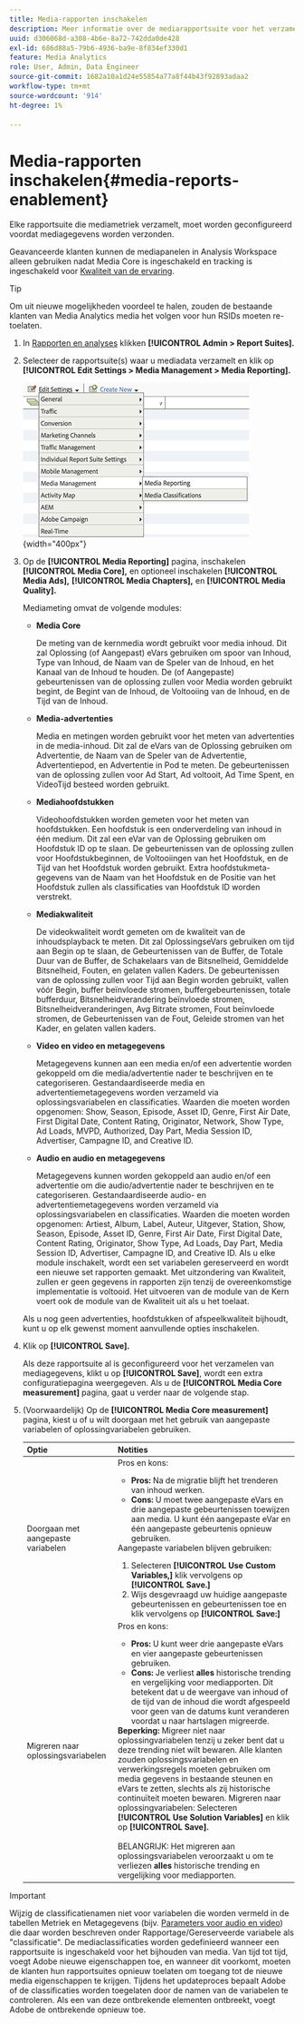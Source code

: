 ```yaml
---
title: Media-rapporten inschakelen
description: Meer informatie over de mediarapportsuite voor het verzamelen van mediummetriek.  Voer de volgende stappen uit om mediapporten te configureren voordat mediagegevens worden verzonden.
uuid: d306068d-a308-4b6e-8a72-742dda0de428
exl-id: 686d88a5-79b6-4936-ba9e-8f834ef330d1
feature: Media Analytics
role: User, Admin, Data Engineer
source-git-commit: 1682a10a1d24e55854a77a8f44b43f92893adaa2
workflow-type: tm+mt
source-wordcount: '914'
ht-degree: 1%

---
```


# Media-rapporten inschakelen{#media-reports-enablement}

Elke rapportsuite die mediametriek verzamelt, moet worden geconfigureerd voordat mediagegevens worden verzonden.

Geavanceerde klanten kunnen de mediapanelen in Analysis Workspace alleen gebruiken nadat Media Core is ingeschakeld en tracking is ingeschakeld voor [Kwaliteit van de ervaring](https://experienceleague.adobe.com/docs/media-analytics/using/sdk-implement/track-qos/track-qos-overview.html?lang=en).

>[!TIP]
>
>Om uit nieuwe mogelijkheden voordeel te halen, zouden de bestaande klanten van Media Analytics media het volgen voor hun RSIDs moeten re-toelaten.

1. In [Rapporten en analyses](https://my.omniture.com/login/) klikken **[!UICONTROL Admin > Report Suites].**
1. Selecteer de rapportsuite(s) waar u mediadata verzamelt en klik op **[!UICONTROL Edit Settings > Media Management > Media Reporting].**

   ![](assets/media-reporting.png){width="400px"}

1. Op de **[!UICONTROL Media Reporting]** pagina, inschakelen **[!UICONTROL Media Core],** en optioneel inschakelen **[!UICONTROL Media Ads],** **[!UICONTROL Media Chapters],** en **[!UICONTROL Media Quality].**

   Mediameting omvat de volgende modules:

   * **Media Core**

      De meting van de kernmedia wordt gebruikt voor media inhoud. Dit zal Oplossing (of Aangepast) eVars gebruiken om spoor van Inhoud, Type van Inhoud, de Naam van de Speler van de Inhoud, en het Kanaal van de Inhoud te houden. De (of Aangepaste) gebeurtenissen van de oplossing zullen voor Media worden gebruikt begint, de Begint van de Inhoud, de Voltooiing van de Inhoud, en de Tijd van de Inhoud.

   * **Media-advertenties**

      Media en metingen worden gebruikt voor het meten van advertenties in de media-inhoud. Dit zal de eVars van de Oplossing gebruiken om Advertentie, de Naam van de Speler van de Advertentie, Advertentiepod, en Advertentie in Pod te meten. De gebeurtenissen van de oplossing zullen voor Ad Start, Ad voltooit, Ad Time Spent, en VideoTijd besteed worden gebruikt.

   * **Mediahoofdstukken**

      Videohoofdstukken worden gemeten voor het meten van hoofdstukken. Een hoofdstuk is een onderverdeling van inhoud in één medium. Dit zal een eVar van de Oplossing gebruiken om Hoofdstuk ID op te slaan. De gebeurtenissen van de oplossing zullen voor Hoofdstukbeginnen, de Voltooiingen van het Hoofdstuk, en de Tijd van het Hoofdstuk worden gebruikt. Extra hoofdstukmeta-gegevens van de Naam van het Hoofdstuk en de Positie van het Hoofdstuk zullen als classificaties van Hoofdstuk ID worden verstrekt.

   * **Mediakwaliteit**

      De videokwaliteit wordt gemeten om de kwaliteit van de inhoudsplayback te meten. Dit zal OplossingseVars gebruiken om tijd aan Begin op te slaan, de Gebeurtenissen van de Buffer, de Totale Duur van de Buffer, de Schakelaars van de Bitsnelheid, Gemiddelde Bitsnelheid, Fouten, en gelaten vallen Kaders. De gebeurtenissen van de oplossing zullen voor Tijd aan Begin worden gebruikt, vallen vóór Begin, buffer beïnvloede stromen, buffergebeurtenissen, totale bufferduur, Bitsnelheidverandering beïnvloede stromen, Bitsnelheidveranderingen, Avg Bitrate stromen, Fout beïnvloede stromen, de Gebeurtenissen van de Fout, Geleide stromen van het Kader, en gelaten vallen kaders.

   * **Video en video en metagegevens**

      Metagegevens kunnen aan een media en/of een advertentie worden gekoppeld om die media/advertentie nader te beschrijven en te categoriseren. Gestandaardiseerde media en advertentiemetagegevens worden verzameld via oplossingsvariabelen en classificaties. Waarden die moeten worden opgenomen: Show, Season, Episode, Asset ID, Genre, First Air Date, First Digital Date, Content Rating, Originator, Network, Show Type, Ad Loads, MVPD, Authorized, Day Part, Media Session ID, Advertiser, Campagne ID, and Creative ID.

   * **Audio en audio en metagegevens**

      Metagegevens kunnen worden gekoppeld aan audio en/of een advertentie om die audio/advertentie nader te beschrijven en te categoriseren. Gestandaardiseerde audio- en advertentiemetagegevens worden verzameld via oplossingsvariabelen en classificaties. Waarden die moeten worden opgenomen: Artiest, Album, Label, Auteur, Uitgever, Station, Show, Season, Episode, Asset ID, Genre, First Air Date, First Digital Date, Content Rating, Originator, Show Type, Ad Loads, Day Part, Media Session ID, Advertiser, Campagne ID, and Creative ID.
   Als u elke module inschakelt, wordt een set variabelen gereserveerd en wordt een nieuwe set rapporten gemaakt. Met uitzondering van Kwaliteit, zullen er geen gegevens in rapporten zijn tenzij de overeenkomstige implementatie is voltooid. Het uitvoeren van de module van de Kern voert ook de module van de Kwaliteit uit als u het toelaat.

   Als u nog geen advertenties, hoofdstukken of afspeelkwaliteit bijhoudt, kunt u op elk gewenst moment aanvullende opties inschakelen.

1. Klik op **[!UICONTROL Save].**

   Als deze rapportsuite al is geconfigureerd voor het verzamelen van mediagegevens, klikt u op **[!UICONTROL Save]**, wordt een extra configuratiepagina weergegeven. Als u de **[!UICONTROL Media Core measurement]** pagina, gaat u verder naar de volgende stap.

1. (Voorwaardelijk) Op de **[!UICONTROL Media Core measurement]** pagina, kiest u of u wilt doorgaan met het gebruik van aangepaste variabelen of oplossingvariabelen gebruiken.

   | Optie | Notities |
   | --- | --- |
   | Doorgaan met aangepaste variabelen | Pros en kons:<ul> <li> **Pros:** Na de migratie blijft het trenderen van inhoud werken. </li> <li> **Cons:** U moet twee aangepaste eVars en drie aangepaste gebeurtenissen toewijzen aan media. U kunt één aangepaste eVar en één aangepaste gebeurtenis opnieuw gebruiken. </li> </ul> Aangepaste variabelen blijven gebruiken: <ol> <li>Selecteren **[!UICONTROL Use Custom Variables,]** klik vervolgens op **[!UICONTROL Save.]** </li> <li>Wijs desgevraagd uw huidige aangepaste gebeurtenissen en gebeurtenissen toe en klik vervolgens op **[!UICONTROL Save:]** </li> </ol> |
   | Migreren naar oplossingsvariabelen | Pros en kons:<ul> <li> **Pros:** U kunt weer drie aangepaste eVars en vier aangepaste gebeurtenissen gebruiken. </li> <li> **Cons:** Je verliest **alles** historische trending en vergelijking voor mediapporten. Dit betekent dat u de weergave van inhoud of de tijd van de inhoud die wordt afgespeeld voor geen van de datums kunt veranderen voordat u naar hartslagen migreerde. </li> </ul> **Beperking:**  Migreer niet naar oplossingvariabelen tenzij u zeker bent dat u deze trending niet wilt bewaren. Alle klanten zouden oplossingsvariabelen en verwerkingsregels moeten gebruiken om media gegevens in bestaande steunen en eVars te zetten, slechts als zij historische continuïteit moeten bewaren. Migreren naar oplossingvariabelen: Selecteren **[!UICONTROL Use Solution Variables]** en klik op **[!UICONTROL Save].** <br><br> BELANGRIJK: Het migreren aan oplossingsvariabelen veroorzaakt u om te verliezen **alles** historische trending en vergelijking voor mediapporten. |

>[!IMPORTANT]
>
>Wijzig de classificatienamen niet voor variabelen die worden vermeld in de tabellen Metriek en Metagegevens (bijv. [Parameters voor audio en video](/help/metrics-and-metadata/audio-video-parameters.md)) die daar worden beschreven onder Rapportage/Gereserveerde variabele als &quot;classificatie&quot;. De mediaclassificaties worden gedefinieerd wanneer een rapportsuite is ingeschakeld voor het bijhouden van media. Van tijd tot tijd, voegt Adobe nieuwe eigenschappen toe, en wanneer dit voorkomt, moeten de klanten hun rapportsuites opnieuw toelaten om toegang tot de nieuwe media eigenschappen te krijgen. Tijdens het updateproces bepaalt Adobe of de classificaties worden toegelaten door de namen van de variabelen te controleren. Als een van deze ontbrekende elementen ontbreekt, voegt Adobe de ontbrekende opnieuw toe.
